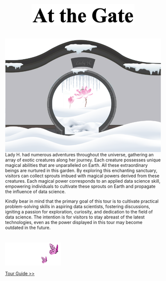 <p align="center">
<img src="https://github.com/lady-h-world/My_Garden/blob/main/images/cover/at_gate_title.png" width="332" height="69" />
</p>

#
<p align="left">
<img align="left" src="https://github.com/lady-h-world/My_Garden/blob/main/images/cover/at_the_gate.png" width="580" height="366" />

Lady H. had numerous adventures throughout the universe, gathering an array of exotic creatures along her journey. Each creature possesses unique magical abilities that are unparalleled on Earth. All these extraordinary beings are nurtured in this garden. By exploring this enchanting sanctuary, visitors can collect sprouts imbued with magical powers derived from these creatures. Each magical power corresponds to an applied data science skill, empowering individuals to cultivate these sprouts on Earth and propagate the influence of data science.

Kindly bear in mind that the primary goal of this tour is to cultivate practical problem-solving skills in aspiring data scientists, fostering discussions, igniting a passion for exploration, curiosity, and dedication to the field of data science. The intention is for visitors to stay abreast of the latest technologies, even as the power displayed in this tour may become outdated in the future.

</p>


# 

<p align="left">
<img src="https://github.com/lady-h-world/My_Garden/blob/main/images/follow_us.png" width="180" height="75" />
</p>

[Tour Guide >>][1]


[1]:https://github.com/lady-h-world/My_Garden/blob/main/reading_pages/tour_guide.md


